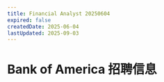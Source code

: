 ```yaml
---
title: Financial Analyst 20250604
expired: false
createdDate: 2025-06-04
lastUpdated: 2025-09-03
---
```


# Bank of America 招聘信息

<JobPostingTable job-posting-json-path="bank-of-america/data/financial-analyst-20250604.json"/>
